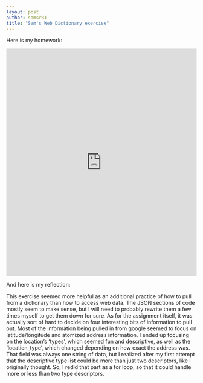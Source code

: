```yaml
---
layout: post
author: samsr31
title: "Sam's Web Dictionary exercise"
---
```


Here is my homework:

<iframe src="https://trinket.io/embed/python3/a5fa878a97" width="100%" height="600" frameborder="0" marginwidth="0" marginheight="0" allowfullscreen></iframe>

And here is my reflection:

This exercise seemed more helpful as an additional practice of how to pull from a dictionary than how to access web data.  The JSON sections of code mostly seem to make sense, but I will need to probably rewrite them a few times myself to get them down for sure.
As for the assignment itself, it was actually sort of hard to decide on four interesting bits of information to pull out.  Most of the information being pulled in from google seemed to focus on latitude/longitude and atomized address information.  I ended up focusing on the location’s ‘types’, which seemed fun and descriptive, as well as the ‘location_type’, which changed depending on how exact the address was.  That field was always one string of data, but I realized after my first attempt that the descriptive type list could be more than just two descriptors, like I originally thought.  So, I redid that part as a for loop, so that it could handle more or less than two type descriptors.
